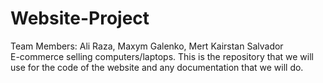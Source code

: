 # Website-Project
Team Members: Ali Raza, Maxym Galenko, Mert Kairstan Salvador<br>
E-commerce selling computers/laptops.
This is the repository that we will use for the code of the website and any documentation that we will do.

